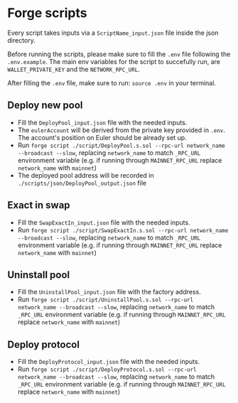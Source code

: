 # Forge scripts

Every script takes inputs via a `ScriptName_input.json` file inside the json directory.

Before running the scripts, please make sure to fill the `.env` file following the `.env.example`. The main env variables for the script to succefully run, are `WALLET_PRIVATE_KEY` and the `NETWORK_RPC_URL`.

After filling the `.env` file, make sure to run: `source .env` in your terminal.

## Deploy new pool
- Fill the `DeployPool_input.json` file with the needed inputs.
- The `eulerAccount` will be derived from the private key provided in `.env`. The account's position on Euler should be already set up.
- Run `forge script ./script/DeployPool.s.sol --rpc-url network_name --broadcast --slow`, replacing `network_name` to match `_RPC_URL` environment variable (e.g. if running through `MAINNET_RPC_URL` replace `network_name` with `mainnet`)
- The deployed pool address will be recorded in `./scripts/json/DeployPool_output.json` file

## Exact in swap

- Fill the `SwapExactIn_input.json` file with the needed inputs.
- Run `forge script ./script/SwapExactIn.s.sol --rpc-url network_name --broadcast --slow`, replacing `network_name` to match `_RPC_URL` environment variable (e.g. if running through `MAINNET_RPC_URL` replace `network_name` with `mainnet`)

## Uninstall pool

- Fill the `UninstallPool_input.json` file with the factory address.
- Run `forge script ./script/UninstallPool.s.sol --rpc-url network_name --broadcast --slow`, replacing `network_name` to match `_RPC_URL` environment variable (e.g. if running through `MAINNET_RPC_URL` replace `network_name` with `mainnet`)

## Deploy protocol

- Fill the `DeployProtocol_input.json` file with the needed inputs.
- Run `forge script ./script/DeployProtocol.s.sol --rpc-url network_name --broadcast --slow`, replacing `network_name` to match `_RPC_URL` environment variable (e.g. if running through `MAINNET_RPC_URL` replace `network_name` with `mainnet`)
